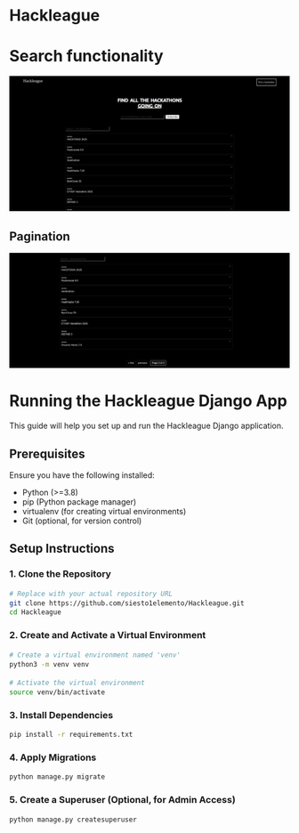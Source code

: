 # Hackleague

# Search functionality
![Alt text](docs/asset1.png)

## Pagination

![Alt text](docs/asset2.png)


# **Running the Hackleague Django App**

This guide will help you set up and run the Hackleague Django application.

## **Prerequisites**

Ensure you have the following installed:
- Python (>=3.8)
- pip (Python package manager)
- virtualenv (for creating virtual environments)
- Git (optional, for version control)

## **Setup Instructions**

### **1. Clone the Repository**
```sh
# Replace with your actual repository URL
git clone https://github.com/siesto1elemento/Hackleague.git
cd Hackleague
```

### **2. Create and Activate a Virtual Environment**
```sh
# Create a virtual environment named 'venv'
python3 -m venv venv

# Activate the virtual environment
source venv/bin/activate
```

### **3. Install Dependencies**
```sh
pip install -r requirements.txt
```

### **4. Apply Migrations**
```sh
python manage.py migrate
```

### **5. Create a Superuser (Optional, for Admin Access)**
```sh
python manage.py createsuperuser
